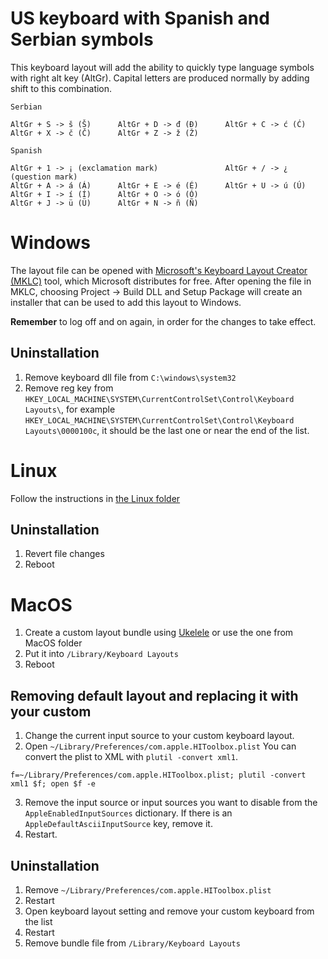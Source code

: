 # US keyboard with Spanish and Serbian symbols
This keyboard layout will add the ability to quickly type language symbols with right alt key (AltGr). Capital letters are produced normally by adding shift to this combination.

```
Serbian

AltGr + S -> š (Š)      AltGr + D -> đ (Đ)      AltGr + C -> ć (Ć)      AltGr + X -> č (Č)      AltGr + Z -> ž (Ž)

Spanish

AltGr + 1 -> ¡ (exclamation mark)               AltGr + / -> ¿ (question mark)
AltGr + A -> á (Á)      AltGr + E -> é (É)      AltGr + U -> ú (Ú)      AltGr + I -> í (Í)      AltGr + O -> ó (Ó)
AltGr + J -> ü (Ü)      AltGr + N -> ñ (Ñ)
```

# Windows
The layout file can be opened with [Microsoft's Keyboard Layout Creator (MKLC)](https://www.microsoft.com/en-us/download/details.aspx?id=102134) tool, which Microsoft distributes for free. After opening the file in MKLC, choosing Project -> Build DLL and Setup Package will create an installer that can be used to add this layout to Windows.

**Remember** to log off and on again, in order for the changes to take effect.

## Uninstallation
1. Remove keyboard dll file from `C:\windows\system32` 
2. Remove reg key from `HKEY_LOCAL_MACHINE\SYSTEM\CurrentControlSet\Control\Keyboard Layouts\`, for example `HKEY_LOCAL_MACHINE\SYSTEM\CurrentControlSet\Control\Keyboard Layouts\0000100c`, it should be the last one or near the end of the list.


# Linux
Follow the instructions in [the Linux folder](Linux/us_rs_kbd_linux.md)

## Uninstallation
1. Revert file changes
2. Reboot

# MacOS
1. Create a custom layout bundle using [Ukelele](https://software.sil.org/ukelele/) or use the one from MacOS folder
2. Put it into `/Library/Keyboard Layouts`
3. Reboot

## Removing default layout and replacing it with your custom
1. Change the current input source to your custom keyboard layout.
2. Open `~/Library/Preferences/com.apple.HIToolbox.plist` You can convert the plist to XML with `plutil -convert xml1`.
```
f=~/Library/Preferences/com.apple.HIToolbox.plist; plutil -convert xml1 $f; open $f -e
```
3. Remove the input source or input sources you want to disable from the `AppleEnabledInputSources` dictionary. If there is an `AppleDefaultAsciiInputSource` key, remove it.
4. Restart.

## Uninstallation
1. Remove `~/Library/Preferences/com.apple.HIToolbox.plist`
2. Restart
3. Open keyboard layout setting and remove your custom keyboard from the list
4. Restart
5. Remove bundle file from `/Library/Keyboard Layouts`


